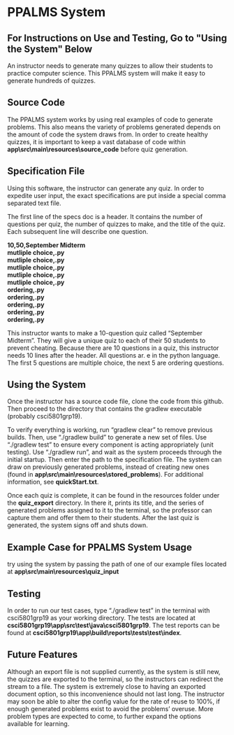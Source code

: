 
# PPALMS System

## For Instructions on Use and Testing, Go to "Using the System" Below

An instructor needs to generate many quizzes to allow their students to practice computer science. This PPALMS system will make it easy to generate hundreds of quizzes.

## Source Code

The PPALMS system works by using real examples of code to generate problems. This also means the variety of problems generated depends on the amount of code the system draws from. In order to create healthy quizzes, it is important to keep a vast database of code within **app\src\main\resources\source_code** before quiz generation.

## Specification File

Using this software, the instructor can generate any quiz. In order to expedite user input, the exact specifications are put inside a special comma separated text file.  

The first line of the specs doc is a header. It contains the number of questions per quiz, the number of quizzes to make, and the title of the quiz. Each subsequent line will describe one question.  

**10,50,September Midterm  
mutliple choice,.py  
mutliple choice,.py  
mutliple choice,.py  
mutliple choice,.py  
mutliple choice,.py  
ordering,.py  
ordering,.py  
ordering,.py  
ordering,.py  
ordering,.py**  

This instructor wants to make a 10-question quiz called “September Midterm”. They will give a unique quiz to each of their 50 students to prevent cheating.  Because there are 10 questions in a quiz, this instructor needs 10 lines after the header. All questions ar.
e in the python language. The first 5 questions are multiple choice, the next 5 are ordering questions.

## Using the System

Once the instructor has a source code file, clone the code from this github. Then proceed to the directory that contains the gradlew executable (probably csci5801grp19).

To verify everything is working, run “gradlew clear” to remove previous builds. Then, use “./gradlew build” to generate a new set of files. Use “./gradlew test” to ensure every component is acting appropriately (unit testing). Use “./gradlew run”, and wait as the system proceeds through the initial startup. Then enter the path to the specification file. The system can draw on previously generated problems, instead of creating new ones (found in **app\src\main\resources\stored_problems**). For additional information, see **quickStart.txt**.

Once each quiz is complete, it can be found in the resources folder under the **quiz_export** directory. In there it, prints its title, and the series of generated problems assigned to it to the terminal, so the professor can capture them and offer them to their students. After the last quiz is generated, the system signs off and shuts down.

## Example Case for PPALMS System Usage

try using the system by passing the path of one of our example files located at **app\src\main\resources\quiz_input**

## Testing

In order to run our test cases, type “./gradlew test” in the terminal with csci5801grp19 as your working directory. The tests are located at **csci5801grp19\app\src\test\java\csci5801grp19**. The test reports can be found at **csci5801grp19\app\build\reports\tests\test\index**.

## Future Features

Although an export file is not supplied currently, as the system is still new, the quizzes are exported to the terminal, so the instructors can redirect the stream to a file. The system is extremely close to having an exported document option, so this inconvenience should not last long. The instructor may soon be able to alter the config value for the rate of reuse to 100%, if enough generated problems exist to avoid the problems’ overuse. More problem types are expected to come, to further expand the options available for learning.
